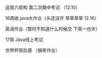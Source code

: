 这周六软构 第二次期中考试 （12.10）

16周收 java大作业（头还没开 草草草草 12.16）

英语作业（暂时不知道什么时候交 下周一也许）

17周 Java线上考试

世界杯观后感 （搞笑作业）
